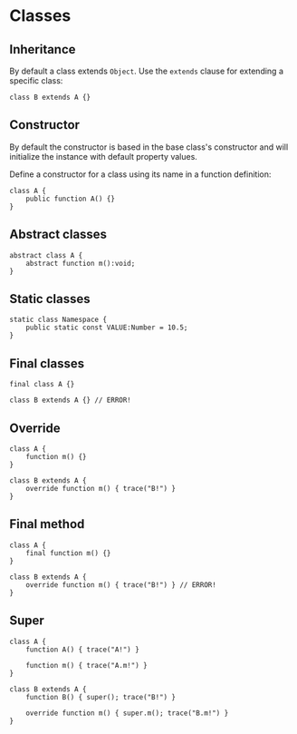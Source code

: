 # Classes

## Inheritance

By default a class extends `Object`. Use the `extends` clause for extending a specific class:

```
class B extends A {}
```

## Constructor

By default the constructor is based in the base class's constructor and will initialize the instance with default property values.

Define a constructor for a class using its name in a function definition:

```
class A {
    public function A() {}
}
```

## Abstract classes

```
abstract class A {
    abstract function m():void;
}
```

## Static classes

```
static class Namespace {
    public static const VALUE:Number = 10.5;
}
```

## Final classes

```
final class A {}

class B extends A {} // ERROR!
```

## Override

```
class A {
    function m() {}
}

class B extends A {
    override function m() { trace("B!") }
}
```

## Final method

```
class A {
    final function m() {}
}

class B extends A {
    override function m() { trace("B!") } // ERROR!
}
```

## Super

```
class A {
    function A() { trace("A!") }

    function m() { trace("A.m!") }
}

class B extends A {
    function B() { super(); trace("B!") }

    override function m() { super.m(); trace("B.m!") }
}
```